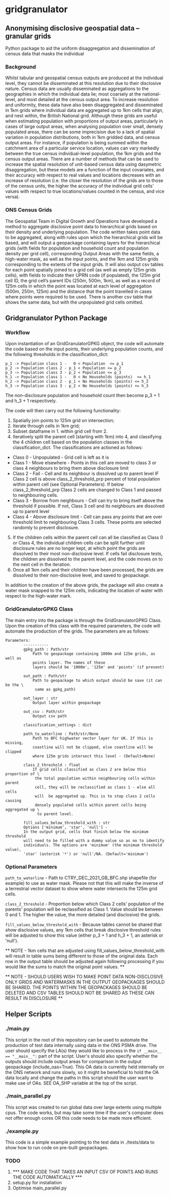 # gridgranulator

## Anonymising disclosive geospatial data – granular grids
Python package to aid the uniform disaggregation and dissemination of census data that masks the individual

### Background
Whilst tabular and geospatial census outputs are produced at the individual level, they cannot be disseminated at this resolution due to their disclosive nature. Census data are usually disseminated as aggregations to the geographies in which the individual data lie; most coarsely at the national-level, and most detailed at the census output area. To increase resolution and uniformity, these data have also been disaggregated and disseminated in 1km grids where individual data are aggregated up to 1km cells that align, and nest within, the British National grid. Although these grids are useful when estimating population with proportions of output areas, particularly in cases of large output areas, when analysing population over small, densely populated areas, there can be some imprecision due to a lack of spatial variation in population distributions, both in 1km gridded data, and census output areas. For instance, if population is being summed within the catchment area of a particular service location, values can vary markedly between the true census individual-level population, the 1km grids and the census output areas.
There are a number of methods that can be used to increase the spatial resolution of unit-based census data using dasymetric disaggregation, but these models are a function of the input covariates, and their accuracy with respect to real values and locations decreases with an increase of resolution (i.e. the closer the resolution of the grids are to those of the census units, the higher the accuracy of the individual grid cells’ values with respect to true locations/values counted in the census, and vice versa).

### ONS Census Grids
The Geospatial Team in Digital Growth and Operations have developed a method to aggregate disclosive point data to hierarchical grids based on their density and underlying population. The code written takes point data to be aggregated, along with rules upon which the hierarchical grids will be based, and will output a geopackage containing layers for the hierarchical grids (with fields for population and household count and population density per grid cell), corresponding Output Areas with the same fields, a high-water mask, as well as the input points, and the 1km and 125m grids corresponding to the extents of the input grids. It will also output csv tables for each point spatially joined to a grid cell (as well as empty 125m grids cells), with fields to indicate their UPRN code (if populated), the 125m grid cell ID, the grid cell’s parent IDs (250m, 500m, 1km), as well as a record of 125m cells in which the point was located at each level of aggregation (500m, 250m, 125m) and the distance that the point travelled in cases where points were required to be used. There is another csv table that shows the same data, but with the unpopulated grid cells omitted.

## Gridgranulator Python Package

### Workflow
Upon instantiation of an GridGranulatorGPKG object, the code will automate
the code based on the input points, their underlying population counts, and
the following thresholds in the classification_dict:

```
p_1 -> Population class 1 -   0 < Population  <= p_1
p_2 -> Population class 2 - p_1 < Population <= p_2
p_3 -> Population class 3 - p_2 < Population <= p_3
h_1 -> Population class 1 -   0 < No Households (points)  <= h_1
h_2 -> Population class 2 - p_1 < No Households (points) <= h_2
h_3 -> Population class 3 - p_2 < No Households (points) <= h_3
```
The non-disclosure population and household count then become p_3 + 1 and
h_3 + 1 respectively.

The code will then carry out the following functionality:
1. Spatially join points to 125m grid on intersection;
2. Iterate through cells in 1km grid;
3. Subset dataframe in 1. within grid cell from 2.
4. Iteratively split the parent cell (starting with 1km) into 4, and
classifying the 4 children cell based on the population classes in the
classification_dict. The classifications are actioned as follows:
 - Class 0 - Unpopulated - Grid cell is left as it is
 - Class 1 - Move elsewhere - Points in this cell are moved to class 3 or
 class 4 neighbours to bring them above disclosure limit
 - Class 2 - Fail - Cell and its neighbour is dissolved up to parent level
 IF Class 2 cell is above class_2_threshold_prp percent of total population
 within parent cell (see Optional Parameters). If below
 class_2_threshold_prp Class 2 cells are changed to Class 1 and passed to
 neighbouring cells.
 - Class 3 - Borrow from neighbours - Cell can try to bring itself above the
  threshold if possible. If not, Class 3 cell and its neighbours are
  dissolved up to parent level
 - Class 4 - Above disclosure limit - Cell can pass any points that are over
  threshold limit to neighbouring Class 3 cells. These points are selected
  randomly to prevent disclosure.
5. If the children cells within the parent cell can all be classified as
Class 0 or Class 4, the individual children cells can be split further until
 disclosure rules are no longer kept, at which point the grids are dissolved
  to their most non-disclosive level. If cells fail disclosure tests, the
  children are dissolved to the parent level, and the code moves on to the
  next cell in the iteration.
6. Once all 1km cells and their children have been processed, the grids are
dissolved to their non-disclosive level, and saved to geopackage.

In addition to the creation of the above grids, the package will also create
 a water mask snapped to the 125m cells, indicating the location of water
 with respect to the high-water mark.


### GridGranulatorGPKG Class
The main entry into the package is through the GridGranulatorGPKG Class.
Upon the creation of this class with the required parameters, the code will
automate the production of the grids. The parameters are as follows:

```
Parameters:
        -----------
        gpkg_path : Path/str
            Path to geopackage containing 1000m and 125m grids, as well as
            points layer. The names of these
            layers should be '1000m', '125m' and 'points' (if present)

        out_path : Path/str
            Path to geopackage to which output should be save (it can be the \
             same as gpkg_path)

        out_layer : str
            Output layer within geopackage

        out_csv : Path/str
            Output csv path

        classification_settings : dict

        path_to_waterline : Path/str/None
            Path to BFC highwater vector layer for UK. If this is missing,
            coastline will not be clipped, else coastline will be clipped
            where 125m grids intersect this level - (Default=None)

        class_2_threshold : float
            If grid cells classified as class 2 are below this proportion of \
             the total population within neighbouring cells within parent
             cell, they will be reclassified as class 1 - else all cells
             will  be aggregated up. This is to stop class 2 cells causing
             densely populated cells within parent cells being aggregated up \
              to parent level.

        fill_values_below_threshold_with : str
        Options ['minimum', 'star', 'null'] -
        In the output grid, cells that finish below the minimum threshold
        will need to be filled with a dummy value so as no to identify
        individuals. The options are 'minimum' (the minimum threshold value),
        'star' (asterisk '*') or 'null'/NA. (Default='minimum')
```



### Optional Parameters
``` path_to_waterline ``` - Path to CTRY_DEC_2021_GB_BFC.shp shapefile (for
example) to use as water mask. Please not that this will make the inverse of
 a terrestrial vector dataset to show where water intersects the 125m grid
 cells.

 ``` class_2_threshold ``` - Proportion below which Class 2 cells'
 population of the parents' population will be reclassified as Class 1.
 Value should be between 0 and 1. The higher the value, the more detailed
 (and disclosive)
 the grids.

 ``` fill_values_below_threshold_with ``` - Because tables cannot be shared
 that show disclosive values, any 1km cells that break disclosive threshold
 rules will be adjusted to show this value (either p_3 + 1 and h_3 + 1, an
 asterisk or 'null').

** NOTE - 1km cells that are adjusted using fill_values_below_threshold_with
 will result in table sums being different to those of the original data.
 Each row in the output table should be adjusted again following processing
 if you would like the sums to match the original point values.
  **

 ** NOTE -  SHOULD USERS WISH TO MAKE POINT DATA NON-DISCLOSIVE ONLY GRIDS
 AND WATERMASKS IN THE OUTPUT GEOPACKAGES SHOULD BE SHARED. THE POINTS
 WITHIN THE GEOPACKAGES SHOULD BE DELETED AND CSV TABLES SHOULD NOT BE
 SHARED AS THESE CAN RESULT IN DISCLOSURE **


## Helper Scripts

### ./main.py
This script in the root of this repository can be used to automate the
production of test data internally using data in the ONS PSMA drive. The
user should specify the LA(s) they would like to process in the ``` if
__main__ == "__main__": ``` part of the script. User's should also specify
whether the outputs should include output areas for comparison in the output
 geopackage (include_oas=True). This OA data is currently held internally on
  the ONS network and runs slowly, so it might be beneficial to hold the OA
  data locally and change the paths in this script should the user want to
  make use of OAs. SEE OA_SHP variable at the top of the script.

### ./main_parallel.py
This script was created to run global data over large extents using multiple
 cpus. The code works, but may take some time if the user's computer does
 not offer enough cores OR this code needs to be made more efficient.

### ./example.py
This code is a simple example pointing to the test data in ./tests/data to
show how to run code on pre-built geopackages.


### TODO
1. *** MAKE CODE THAT TAKES AN INPUT CSV OF POINTS AND RUNS THE CODE
AUTOMATICALLY ***
2. setup.py for installation
3. Optimise main_parallel.py 



